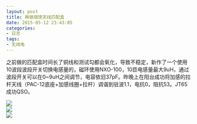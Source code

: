 ```yaml
---
layout: post
title: 再做端馈天线匹配盒
date: 2015-05-12 23:43:05
categories:
- 日志
tags:
- 无线电
---
```


之前做的匹配盒时间长了铜线和测试勾都会氧化，导致不稳定，新作了一个使用10波段波段开关切换电感量的，磁环使用NXO-100，10匝电感量最大9uH，通过波段开关可以在0~9uH之间调节，电容依旧37pF。昨晚上在阳台成功将加感的拉杆天线（PAC-12底座+加感线圈+拉杆）调谐到驻波1.1，电抗0，阻抗53。JT65成功QSO。

![](http://i1328.photobucket.com/albums/w532/xwlogic/2015-05-11%20215825_zpsfi1sb5tu.jpg)      
![](http://i1328.photobucket.com/albums/w532/xwlogic/2015-05-11%20215847_zpsbsctgyf0.jpg)   
![](http://i1328.photobucket.com/albums/w532/xwlogic/2015-05-11%20215809_zpsia6bakvf.jpg)   
